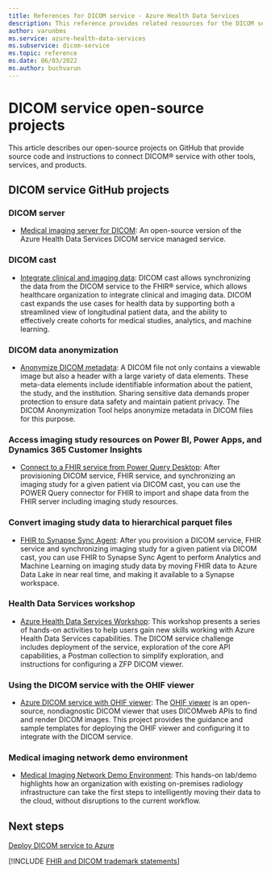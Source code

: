 ```yaml
---
title: References for DICOM service - Azure Health Data Services
description: This reference provides related resources for the DICOM service.
author: varunbms
ms.service: azure-health-data-services
ms.subservice: dicom-service
ms.topic: reference
ms.date: 06/03/2022
ms.author: buchvarun
---
```


# DICOM service open-source projects

This article describes our open-source projects on GitHub that provide source code and instructions to connect DICOM&reg; service with other tools, services, and products. 

## DICOM service GitHub projects

### DICOM server

* [Medical imaging server for DICOM](https://github.com/microsoft/dicom-server): An open-source version of the Azure Health Data Services DICOM service managed service.

### DICOM cast

* [Integrate clinical and imaging data](https://github.com/microsoft/dicom-server/blob/main/docs/concepts/dicom-cast.md): DICOM cast allows synchronizing the data from the DICOM service to the FHIR&reg; service, which allows healthcare organization to integrate clinical and imaging data. DICOM cast expands the use cases for health data by supporting both a streamlined view of longitudinal patient data, and the ability to effectively create cohorts for medical studies, analytics, and machine learning.

### DICOM data anonymization

* [Anonymize DICOM metadata](https://github.com/microsoft/Tools-for-Health-Data-Anonymization/blob/master/docs/DICOM-anonymization.md): A DICOM file not only contains a viewable image but also a header with a large variety of data elements. These meta-data elements include identifiable information about the patient, the study, and the institution. Sharing sensitive data demands proper protection to ensure data safety and maintain patient privacy. The DICOM Anonymization Tool helps anonymize metadata in DICOM files for this purpose.

### Access imaging study resources on Power BI, Power Apps, and Dynamics 365 Customer Insights

* [Connect to a FHIR service from Power Query Desktop](/power-query/connectors/fhir/fhir): After provisioning DICOM service, FHIR service, and synchronizing an imaging study for a given patient via DICOM cast, you can use the POWER Query connector for FHIR to import and shape data from the FHIR server including imaging study resources.

### Convert imaging study data to hierarchical parquet files

* [FHIR to Synapse Sync Agent](https://github.com/microsoft/FHIR-Analytics-Pipelines/blob/main/FhirToDataLake/docs/Deploy-FhirToDatalake.md): After you provision a DICOM service, FHIR service and synchronizing imaging study for a given patient via DICOM cast, you can use FHIR to Synapse Sync Agent to perform Analytics and Machine Learning on imaging study data by moving FHIR data to Azure Data Lake in near real time, and making it available to a Synapse workspace.

### Health Data Services workshop

* [Azure Health Data Services Workshop](https://github.com/microsoft/azure-health-data-services-workshop): This workshop presents a series of hands-on activities to help users gain new skills working with Azure Health Data Services capabilities. The DICOM service challenge includes deployment of the service, exploration of the core API capabilities, a Postman collection to simplify exploration, and instructions for configuring a ZFP DICOM viewer.  

### Using the DICOM service with the OHIF viewer

* [Azure DICOM service with OHIF viewer](https://github.com/microsoft/dicom-ohif): The [OHIF viewer](https://ohif.org/) is an open-source, nondiagnostic DICOM viewer that uses DICOMweb APIs to find and render DICOM images. This project provides the guidance and sample templates for deploying the OHIF viewer and configuring it to integrate with the DICOM service.  

### Medical imaging network demo environment
* [Medical Imaging Network Demo Environment](https://github.com/Azure-Samples/azure-health-data-services-samples/tree/main/samples/dicom-demo-env#readme): This hands-on lab/demo highlights how an organization with existing on-premises radiology infrastructure can take the first steps to intelligently moving their data to the cloud, without disruptions to the current workflow.

## Next steps

[Deploy DICOM service to Azure](deploy-dicom-services-in-azure.md)

[!INCLUDE [FHIR and DICOM trademark statements](../includes/healthcare-apis-fhir-dicom-trademark.md)]
